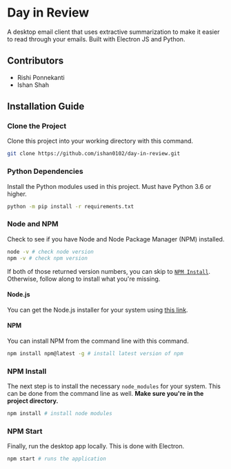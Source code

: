 # Day in Review
A desktop email client that uses extractive summarization to make it easier to read through your emails. Built with Electron JS and Python.

## Contributors
- Rishi Ponnekanti
- Ishan Shah

## Installation Guide

### Clone the Project
Clone this project into your working directory with this command.
```bash
git clone https://github.com/ishan0102/day-in-review.git
```

### Python Dependencies
Install the Python modules used in this project. Must have Python 3.6 or higher.
```bash
python -m pip install -r requirements.txt
```

### Node and NPM
Check to see if you have Node and Node Package Manager (NPM) installed.
```bash
node -v # check node version
npm -v # check npm version
```
If both of those returned version numbers, you can skip to [`NPM Install`](#npm-install). Otherwise, follow along to install what you're missing.

#### Node.js
You can get the Node.js installer for your system using [this link](https://nodejs.org/en/download/).

#### NPM
You can install NPM from the command line with this command.
```bash
npm install npm@latest -g # install latest version of npm
```

### NPM Install
The next step is to install the necessary `node_modules` for your system. This can be done from the command line as well. **Make sure you're in the project directory.**
```bash
npm install # install node modules
```

### NPM Start
Finally, run the desktop app locally. This is done with Electron.
```bash
npm start # runs the application
```